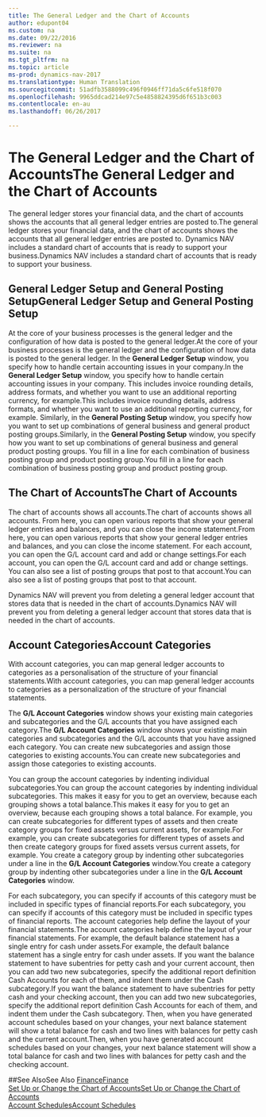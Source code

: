 ```yaml
---
title: The General Ledger and the Chart of Accounts
author: edupont04
ms.custom: na
ms.date: 09/22/2016
ms.reviewer: na
ms.suite: na
ms.tgt_pltfrm: na
ms.topic: article
ms-prod: dynamics-nav-2017
ms.translationtype: Human Translation
ms.sourcegitcommit: 51adfb3588099c496f0946ff71da5c6fe518f070
ms.openlocfilehash: 9965ddcad214e97c5e4858824395d6f651b3c003
ms.contentlocale: en-au
ms.lasthandoff: 06/26/2017

---
```


# <a name="the-general-ledger-and-the-chart-of-accounts"></a><span data-ttu-id="11988-102">The General Ledger and the Chart of Accounts</span><span class="sxs-lookup"><span data-stu-id="11988-102">The General Ledger and the Chart of Accounts</span></span>
<span data-ttu-id="11988-103">The general ledger stores your financial data, and the chart of accounts shows the accounts that all general ledger entries are posted to.</span><span class="sxs-lookup"><span data-stu-id="11988-103">The general ledger stores your financial data, and the chart of accounts shows the accounts that all general ledger entries are posted to.</span></span> <span data-ttu-id="11988-104">Dynamics NAV includes a standard chart of accounts that is ready to support your business.</span><span class="sxs-lookup"><span data-stu-id="11988-104">Dynamics NAV includes a standard chart of accounts that is ready to support your business.</span></span>

## <a name="general-ledger-setup-and-general-posting-setup"></a><span data-ttu-id="11988-105">General Ledger Setup and General Posting Setup</span><span class="sxs-lookup"><span data-stu-id="11988-105">General Ledger Setup and General Posting Setup</span></span>
<span data-ttu-id="11988-106">At the core of your business processes is the general ledger and the configuration of how data is posted to the general ledger.</span><span class="sxs-lookup"><span data-stu-id="11988-106">At the core of your business processes is the general ledger and the configuration of how data is posted to the general ledger.</span></span>
<span data-ttu-id="11988-107">In the **General Ledger Setup** window, you specify how to handle certain accounting issues in your company.</span><span class="sxs-lookup"><span data-stu-id="11988-107">In the **General Ledger Setup** window, you specify how to handle certain accounting issues in your company.</span></span> <span data-ttu-id="11988-108">This includes invoice rounding details, address formats, and whether you want to use an additional reporting currency, for example.</span><span class="sxs-lookup"><span data-stu-id="11988-108">This includes invoice rounding details, address formats, and whether you want to use an additional reporting currency, for example.</span></span>
<span data-ttu-id="11988-109">Similarly, in the **General Posting Setup** window, you specify how you want to set up combinations of general business and general product posting groups.</span><span class="sxs-lookup"><span data-stu-id="11988-109">Similarly, in the **General Posting Setup** window, you specify how you want to set up combinations of general business and general product posting groups.</span></span> <span data-ttu-id="11988-110">You fill in a line for each combination of business posting group and product posting group.</span><span class="sxs-lookup"><span data-stu-id="11988-110">You fill in a line for each combination of business posting group and product posting group.</span></span>  

## <a name="the-chart-of-accounts"></a><span data-ttu-id="11988-111">The Chart of Accounts</span><span class="sxs-lookup"><span data-stu-id="11988-111">The Chart of Accounts</span></span>
<span data-ttu-id="11988-112">The chart of accounts shows all accounts.</span><span class="sxs-lookup"><span data-stu-id="11988-112">The chart of accounts shows all accounts.</span></span> <span data-ttu-id="11988-113">From here, you can open various reports that show your general ledger entries and balances, and you can close the income statement.</span><span class="sxs-lookup"><span data-stu-id="11988-113">From here, you can open various reports that show your general ledger entries and balances, and you can close the income statement.</span></span> <span data-ttu-id="11988-114">For each account, you can open the G/L account card and add or change settings.</span><span class="sxs-lookup"><span data-stu-id="11988-114">For each account, you can open the G/L account card and add or change settings.</span></span> <span data-ttu-id="11988-115">You can also see a list of posting groups that post to that account.</span><span class="sxs-lookup"><span data-stu-id="11988-115">You can also see a list of posting groups that post to that account.</span></span>  

<span data-ttu-id="11988-116">Dynamics NAV will prevent you from deleting a general ledger account that stores data that is needed in the chart of accounts.</span><span class="sxs-lookup"><span data-stu-id="11988-116">Dynamics NAV will prevent you from deleting a general ledger account that stores data that is needed in the chart of accounts.</span></span>  

## <a name="account-categories"></a><span data-ttu-id="11988-117">Account Categories</span><span class="sxs-lookup"><span data-stu-id="11988-117">Account Categories</span></span>
<span data-ttu-id="11988-118">With account categories, you can map general ledger accounts to categories as a personalisation of the structure of your financial statements.</span><span class="sxs-lookup"><span data-stu-id="11988-118">With account categories, you can map general ledger accounts to categories as a personalization of the structure of your financial statements.</span></span>  

<span data-ttu-id="11988-119">The **G/L Account Categories** window shows your existing main categories and subcategories and the G/L accounts that you have assigned each category.</span><span class="sxs-lookup"><span data-stu-id="11988-119">The **G/L Account Categories** window shows your existing main categories and subcategories and the G/L accounts that you have assigned each category.</span></span> <span data-ttu-id="11988-120">You can create new subcategories and assign those categories to existing accounts.</span><span class="sxs-lookup"><span data-stu-id="11988-120">You can create new subcategories and assign those categories to existing accounts.</span></span>  

<span data-ttu-id="11988-121">You can group the account categories by indenting individual subcategories.</span><span class="sxs-lookup"><span data-stu-id="11988-121">You can group the account categories by indenting individual subcategories.</span></span> <span data-ttu-id="11988-122">This makes it easy for you to get an overview, because each grouping shows a total balance.</span><span class="sxs-lookup"><span data-stu-id="11988-122">This makes it easy for you to get an overview, because each grouping shows a total balance.</span></span> <span data-ttu-id="11988-123">For example, you can create subcategories for different types of assets and then create category groups for fixed assets versus current assets, for example.</span><span class="sxs-lookup"><span data-stu-id="11988-123">For example, you can create subcategories for different types of assets and then create category groups for fixed assets versus current assets, for example.</span></span> <span data-ttu-id="11988-124">You create a category group by indenting other subcategories under a line in the **G/L Account Categories** window.</span><span class="sxs-lookup"><span data-stu-id="11988-124">You create a category group by indenting other subcategories under a line in the **G/L Account Categories** window.</span></span>  

<span data-ttu-id="11988-125">For each subcategory, you can specify if accounts of this category must be included in specific types of financial reports.</span><span class="sxs-lookup"><span data-stu-id="11988-125">For each subcategory, you can specify if accounts of this category must be included in specific types of financial reports.</span></span> <span data-ttu-id="11988-126">The account categories help define the layout of your financial statements.</span><span class="sxs-lookup"><span data-stu-id="11988-126">The account categories help define the layout of your financial statements.</span></span> <span data-ttu-id="11988-127">For example, the default balance statement has a single entry for cash under assets.</span><span class="sxs-lookup"><span data-stu-id="11988-127">For example, the default balance statement has a single entry for cash under assets.</span></span> <span data-ttu-id="11988-128">If you want the balance statement to have subentries for petty cash and your current account, then you can add two new subcategories, specify the additional report definition Cash Accounts for each of them, and indent them under the Cash subcategory.</span><span class="sxs-lookup"><span data-stu-id="11988-128">If you want the balance statement to have subentries for petty cash and your checking account, then you can add two new subcategories, specify the additional report definition Cash Accounts for each of them, and indent them under the Cash subcategory.</span></span> <span data-ttu-id="11988-129">Then, when you have generated account schedules based on your changes, your next balance statement will show a total balance for cash and two lines with balances for petty cash and the current account.</span><span class="sxs-lookup"><span data-stu-id="11988-129">Then, when you have generated account schedules based on your changes, your next balance statement will show a total balance for cash and two lines with balances for petty cash and the checking account.</span></span>     

##<a name="see-also"></a><span data-ttu-id="11988-130">See Also</span><span class="sxs-lookup"><span data-stu-id="11988-130">See Also</span></span>
[<span data-ttu-id="11988-131">Finance</span><span class="sxs-lookup"><span data-stu-id="11988-131">Finance</span></span>](finance-setup.md)  
[<span data-ttu-id="11988-132">Set Up or Change the Chart of Accounts</span><span class="sxs-lookup"><span data-stu-id="11988-132">Set Up or Change the Chart of Accounts</span></span>](finance-setup-setup-chart-accounts.md)  
[<span data-ttu-id="11988-133">Account Schedules</span><span class="sxs-lookup"><span data-stu-id="11988-133">Account Schedules</span></span>](finance-setup-account-schedule.md)  

